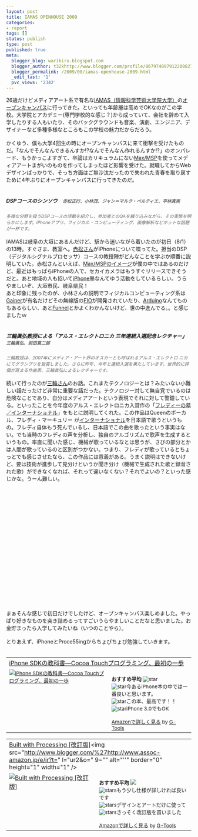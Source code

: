 ```yaml
---
layout: post
title: IAMAS OPENHOUSE 2009
categories:
- report
tags: []
status: publish
type: post
published: true
meta:
  blogger_blog: warikiru.blogspot.com
  blogger_author: t32khttp://www.blogger.com/profile/06797489791220082722noreply@blogger.com
  blogger_permalink: /2009/08/iamas-openhouse-2009.html
  _edit_last: '1'
  pvc_views: '2342'
---
```

<img src="http://lh5.ggpht.com/_1drnogi3vdg/SnULZ_x405I/AAAAAAAAAeU/hTnBIoJ44E0/iamas.jpg" alt="" /><br />26歳だけどメディアアート系で有名な<a href="http://www.iamas.ac.jp/J/index.html">IAMAS（情報科学芸術大学院大学）</a>の<a href="http://www.iamas.ac.jp/openhouse/">オープンキャンパス</a>に行ってきた。といっても年齢層は高めでOKなのがこの学校。大学院とアカデミー(専門学校的な感じ？)から成っていて、会社を辞めて入学したりする人もいたり、そのバックグラウンドも音楽、演劇、エンジニア、デザイナーなど多種多様なところもこの学校の魅力だからだろう。<br /><br />かくゆう、僕も大学4回生の時にオープンキャンパスに来て衝撃を受けたものだ。「なんでそんなんできるんすか!?なんでそんなん作れるんすか!?」のオンパレード、もうかっこよすぎて、卒論はカリキュラムにない<a href="http://www.cycling74.com/products/max5">Max/MSP</a>を使ってメディアアートまがいのものを作ってしまったほど影響を受けた。就職してからWebデザインばっかりで、そっち方面はご無沙汰だったので失われた青春を取り戻すために4年ぶりにオープンキャンパスに行ってきたのだ。<br /><br /><h5>DSPコースのシンソウ　<span style="color: rgb(102, 102, 102);font-size:85%;" >赤松正行、小林茂、ジャン＝マルク・ペルティエ、平林真実 </span></h5><span style="color: rgb(102, 102, 102);font-size:85%;" ><span style="font-style: italic;">多様な分野を扱うDSPコースの活動を紹介し、参加者とのQAを織り込みながら、その実態を明らかにします。iPhoneアプリ、フィジカル・コンピューティング、画像解析などホットな話題が一杯です。 </span></span><br /><br />IAMASは岐阜の大垣にあるんだけど、駅から迷いながら着いたのが初日（8/1）の13時。すぐさま、教室へ。<a href="http://akamatsu.org/aka/">赤松さん</a>がiPhoneについて喋ってた。担当のDSP（デジタルシグナルプロセッサ）コースの教授陣がどんなことを学ぶか順番に説明していた。赤松さんといえば、<a href="http://www.amazon.co.jp/gp/product/4845617021?ie=UTF8&amp;tag=warikiru-22&amp;linkCode=as2&amp;camp=247&amp;creative=7399&amp;creativeASIN=4845617021">Max/MSPのイメージ</a>が僕の中ではあるのだけど、最近はもっぱらiPhoneの人で、セカイカメラはもうすぐリリースできそうだと。あと地域の人も招いて<a href="http://akamatsu.org/aka/?p=3148">iPhone塾</a>なんてゆう活動をしているらしい。うらやましいぞ、大垣市民、岐阜県民！<br />あと印象に残ったのが、小林さんの説明でフィジカルコンピューティング系は<a href="http://gainer.cc/">Gainer</a>が有名だけどその無線版の<a href="http://funnel.cc/Hardware/FIO">FIO</a>が開発されていたり、<a href="http://www.arduino.cc/">Arduino</a>なんてものもあるらしい、あと<a href="http://funnel.cc/">Funnel</a>とかよくわかんないけど、世の中進んでる。。と感じましたｗ<br /><br /><h5>三輪眞弘教授による「アルス・エレクトロニカ 三年連続入選記念レクチャー」　<span style="color: rgb(102, 102, 102);font-size:85%;" >三輪眞弘、前田真二郎</span> </h5><span style="font-style: italic; color: rgb(102, 102, 102);font-size:85%;" >三輪教授は、2007年にメディア・アート界のオスカーとも呼ばれるアルス・エレクトロ ニカにてグランプリを受賞しました。さらに昨年、今年と連続入選を果たしています。世界的に評価が高まる作曲家、三輪眞弘によるレクチャーです。</span><br /><br />続いて行ったのが<a href="http://www.iamas.ac.jp/%7Emmiwa/">三輪さん</a>のお話。これまたテクノロジーとは？みたいない小難しい話だったけど非常に重要な話だった。テクノロジー対して無自覚でいるのは危険なことであり、自分はメディアアートという表現でそれに対して警鐘している。といったことを今年度のアルス・エレクトロニカ入賞作の「<a href="http://www.iamas.ac.jp/%7Emmiwa/FreddieDL.html">フレディーの墓／インターナショナル</a>」をもとに説明してくれた。この作品はQueenのボーカル、フレディ・マーキュリー が<a href="http://ja.wikipedia.org/wiki/%E3%82%A4%E3%83%B3%E3%82%BF%E3%83%BC%E3%83%8A%E3%82%B7%E3%83%A7%E3%83%8A%E3%83%AB_%28%E6%AD%8C%29">インターナショナル</a>を日本語で歌うというもの。フレディ自体もう死んでいるし、日本語でこの曲を歌ったという事実はない。でも当時のフレディの声を分析し、独自のアルゴリズムで歌声を生成するというもの。率直に聞いた感じ、機械が歌っているなとは思うが、さびの部分とかは人間が歌っているのと区別がつかない。つまり、フレディが歌っているとちょっとでも感じさせたなら、この作品には意義がある。うまく説明はできないけど、要は技術が進歩して見分けというか聞き分け（機械で生成された歌と録音された歌）ができなくなれば、それって違いなくない？それでよいの？といった感じかな。うーん難しい。<br /><br /><object style="margin-left: 20px;" height="295" width="480"><param name="movie" value="http://www.youtube.com/v/hkfrU-EOQ-E&amp;hl=ja&amp;fs=1&amp;"></param><param name="allowFullScreen" value="true"></param><param name="allowscriptaccess" value="always"><embed src="http://www.youtube.com/v/hkfrU-EOQ-E&amp;hl=ja&amp;fs=1&amp;" type="application/x-shockwave-flash" allowscriptaccess="always" allowfullscreen="true" height="295" width="480"></embed></param></object><br /><br /><br />まぁそんな感じで初日だけでしたけど、オープンキャンパス楽しめました。やっぱり好きなものを突き詰めるってすごいうらやましいことだなと思いました。お金貯まったら入学してみたいね（いつのことやら）。<br /><br />とりあえず、iPhoneとProce55ingからちょびちょび勉強していきます。<br /><br /><table border="0" cellpadding="5"><tbody><tr><td colspan="2"><a href="http://www.amazon.co.jp/iPhone-SDK%E3%81%AE%E6%95%99%E7%A7%91%E6%9B%B8%E2%80%95Cocoa-Touch%E3%83%97%E3%83%AD%E3%82%B0%E3%83%A9%E3%83%9F%E3%83%B3%E3%82%B0%E3%80%81%E6%9C%80%E5%88%9D%E3%81%AE%E4%B8%80%E6%AD%A9-%E8%B5%A4%E6%9D%BE-%E6%AD%A3%E8%A1%8C/dp/4798022322%3FSubscriptionId%3D15SMZCTB9V8NGR2TW082%26tag%3Dwarikiru-22%26linkCode%3Dxm2%26camp%3D2025%26creative%3D165953%26creativeASIN%3D4798022322" target="_blank">iPhone SDKの教科書―Cocoa Touchプログラミング、最初の一歩</a><img src="http://www.assoc-amazon.jp/e/ir?t=warikiru-22&amp;l=ur2&amp;o=9" alt="" border="0" height="1" width="1" /></td></tr><tr><td valign="top"><span style="font-size:85%;"><a href="http://www.amazon.co.jp/iPhone-SDK%E3%81%AE%E6%95%99%E7%A7%91%E6%9B%B8%E2%80%95Cocoa-Touch%E3%83%97%E3%83%AD%E3%82%B0%E3%83%A9%E3%83%9F%E3%83%B3%E3%82%B0%E3%80%81%E6%9C%80%E5%88%9D%E3%81%AE%E4%B8%80%E6%AD%A9-%E8%B5%A4%E6%9D%BE-%E6%AD%A3%E8%A1%8C/dp/4798022322%3FSubscriptionId%3D15SMZCTB9V8NGR2TW082%26tag%3Dwarikiru-22%26linkCode%3Dxm2%26camp%3D2025%26creative%3D165953%26creativeASIN%3D4798022322" target="_blank"><img src="http://ecx.images-amazon.com/images/I/31Q3HPr-sDL._SL160_.jpg" alt="iPhone SDKの教科書―Cocoa Touchプログラミング、最初の一歩" border="0" /></a></span></td><td valign="top"><span style="font-size:85%;"><br /><strong>おすすめ平均  </strong><img src="http://g-images.amazon.com/images/G/01/detail/stars-4-5.gif" alt="star" /><br /><img src="http://g-images.amazon.com/images/G/01/detail/stars-5-0.gif" alt="star" />今あるiPhone本の中では一番良いと思います。<br /><img src="http://g-images.amazon.com/images/G/01/detail/stars-5-0.gif" alt="star" />この本、最高です！！<br /><img src="http://g-images.amazon.com/images/G/01/detail/stars-5-0.gif" alt="star" />iPhone 3.0でもOK<br /><br /><a href="http://www.amazon.co.jp/iPhone-SDK%E3%81%AE%E6%95%99%E7%A7%91%E6%9B%B8%E2%80%95Cocoa-Touch%E3%83%97%E3%83%AD%E3%82%B0%E3%83%A9%E3%83%9F%E3%83%B3%E3%82%B0%E3%80%81%E6%9C%80%E5%88%9D%E3%81%AE%E4%B8%80%E6%AD%A9-%E8%B5%A4%E6%9D%BE-%E6%AD%A3%E8%A1%8C/dp/4798022322%3FSubscriptionId%3D15SMZCTB9V8NGR2TW082%26tag%3Dwarikiru-22%26linkCode%3Dxm2%26camp%3D2025%26creative%3D165953%26creativeASIN%3D4798022322" target="_blank">Amazonで詳しく見る</a></span><span style="font-size:85%;"> by <a href="http://www.goodpic.com/mt/aws/index.html">G-Tools</a></span></td></tr></tbody></table><table border="0" cellpadding="5"><tbody><tr><td colspan="2"><a href="http://www.amazon.co.jp/Built-Processing-%E6%94%B9%E8%A8%82%E7%89%88-%E5%89%8D%E5%B7%9D-%E5%B3%BB%E5%BF%97/dp/4861005582%3FSubscriptionId%3D15SMZCTB9V8NGR2TW082%26tag%3Dwarikiru-22%26linkCode%3Dxm2%26camp%3D2025%26creative%3D165953%26creativeASIN%3D4861005582" target="_blank">Built with Processing [改訂版]</a><img src="http://www.blogger.com/%27http://www.assoc-amazon.jp/e/ir?t=" l="ur2&amp;o=" 9="" alt="''" border="0" height="1" width="1" /></td></tr><tr><td valign="top"><a href="http://www.amazon.co.jp/Built-Processing-%E6%94%B9%E8%A8%82%E7%89%88-%E5%89%8D%E5%B7%9D-%E5%B3%BB%E5%BF%97/dp/4861005582%3FSubscriptionId%3D15SMZCTB9V8NGR2TW082%26tag%3Dwarikiru-22%26linkCode%3Dxm2%26camp%3D2025%26creative%3D165953%26creativeASIN%3D4861005582" target="_blank"><img src="http://ecx.images-amazon.com/images/I/41XEE%2BuMOzL._SL160_.jpg" alt="Built with Processing [改訂版]" border="0" /></a></td><td valign="top"><span style="font-size:85%;"><br /><strong>おすすめ平均</strong> <img src="http://g-images.amazon.com/images/G/01/detail/stars-3-5.gif" /><br /><img src="http://g-images.amazon.com/images/G/01/detail/stars-4-0.gif" alt="stars" />もう少し仕様が詳しければ良いです<br /><img src="http://g-images.amazon.com/images/G/01/detail/stars-3-0.gif" alt="stars" />デザインとアートだけに使って<br /><img src="http://g-images.amazon.com/images/G/01/detail/stars-4-0.gif" alt="stars" />さっそく改訂版を買いました<br /><br /><a href="http://www.amazon.co.jp/Built-Processing-%E6%94%B9%E8%A8%82%E7%89%88-%E5%89%8D%E5%B7%9D-%E5%B3%BB%E5%BF%97/dp/4861005582%3FSubscriptionId%3D15SMZCTB9V8NGR2TW082%26tag%3Dwarikiru-22%26linkCode%3Dxm2%26camp%3D2025%26creative%3D165953%26creativeASIN%3D4861005582" target="_blank">Amazonで詳しく見る</a></span><span style="font-size:85%;"> by <a href="http://www.goodpic.com/mt/aws/index.html">G-Tools</a></span></td></tr></tbody></table>
